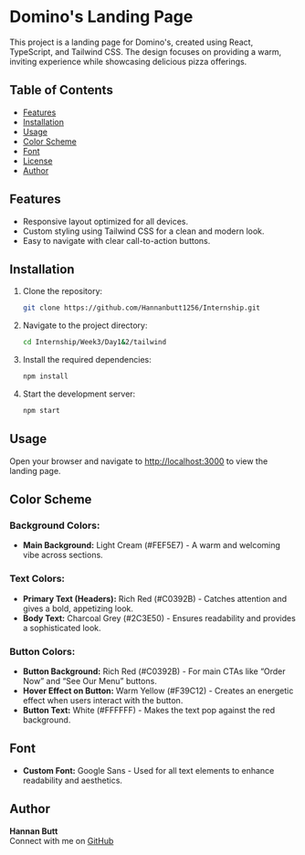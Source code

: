 # Domino's Landing Page

This project is a landing page for Domino's, created using React, TypeScript, and Tailwind CSS. The design focuses on providing a warm, inviting experience while showcasing delicious pizza offerings.

## Table of Contents

- [Features](#features)
- [Installation](#installation)
- [Usage](#usage)
- [Color Scheme](#color-scheme)
- [Font](#font)
- [License](#license)
- [Author](#author)

## Features

- Responsive layout optimized for all devices.
- Custom styling using Tailwind CSS for a clean and modern look.
- Easy to navigate with clear call-to-action buttons.

## Installation

1. Clone the repository:

   ```bash
   git clone https://github.com/Hannanbutt1256/Internship.git

2. Navigate to the project directory:

   ```bash
   cd Internship/Week3/Day1&2/tailwind
   ```

3. Install the required dependencies:

   ```bash
   npm install
   ```

4. Start the development server:

   ```bash
   npm start
   ```

## Usage

Open your browser and navigate to [http://localhost:3000](http://localhost:3000) to view the landing page.

## Color Scheme

### Background Colors:
- **Main Background:** Light Cream (#FEF5E7) - A warm and welcoming vibe across sections.

### Text Colors:
- **Primary Text (Headers):** Rich Red (#C0392B) - Catches attention and gives a bold, appetizing look.
- **Body Text:** Charcoal Grey (#2C3E50) - Ensures readability and provides a sophisticated look.

### Button Colors:
- **Button Background:** Rich Red (#C0392B) - For main CTAs like “Order Now” and “See Our Menu” buttons.
- **Hover Effect on Button:** Warm Yellow (#F39C12) - Creates an energetic effect when users interact with the button.
- **Button Text:** White (#FFFFFF) - Makes the text pop against the red background.

## Font

- **Custom Font:** Google Sans - Used for all text elements to enhance readability and aesthetics.

## Author

**Hannan Butt**  
Connect with me on [GitHub](https://github.com/Hannanbutt1256)
